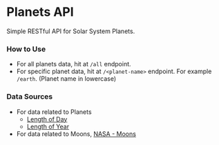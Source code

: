 # Planets API
Simple RESTful API for Solar System Planets.

### How to Use
- For all planets data, hit at `/all` endpoint.
- For specific planet data, hit at `/<planet-name>` endpoint. For example `/earth`. (Planet name in lowercase)

### Data Sources
- For data related to Planets
	* [Length of Day](https://spaceplace.nasa.gov/days/)
	* [Length of Year](https://spaceplace.nasa.gov/years-on-other-planets/)
- For data related to Moons, [NASA - Moons](https://solarsystem.nasa.gov/moons/)
